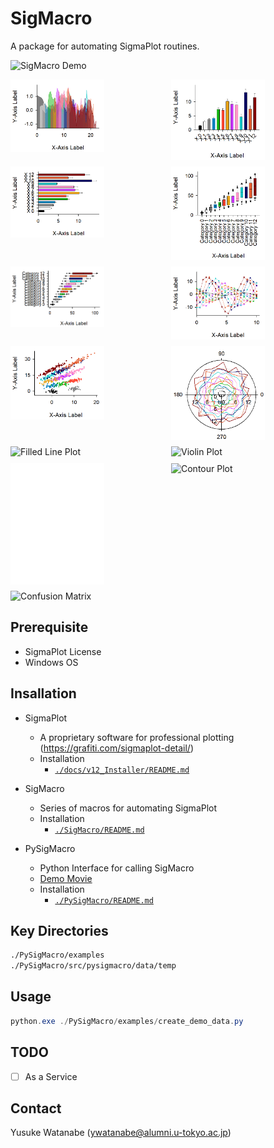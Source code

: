 <!-- ---
!-- Timestamp: 2025-04-06 20:00:25
!-- Author: ywatanabe
!-- File: /home/ywatanabe/win/documents/SigMacro/README.md
!-- --- -->

# SigMacro

A package for automating SigmaPlot routines.

![SigMacro Demo](./docs/demo.gif)

<div style="display: grid; grid-template-columns: repeat(2, 1fr); grid-gap: 10px;">
    <img src="templates/gif/area-area-area-area-area-area-area-area-area-area-area-area-area_cropped.gif" alt="Area Plot" width="150" />
    <img src="templates/gif/bar-bar-bar-bar-bar-bar-bar-bar-bar-bar-bar-bar-bar_cropped.gif" alt="Bar Plot" width="150" />
    <img src="templates/gif/barh-barh-barh-barh-barh-barh-barh-barh-barh-barh-barh-barh-barh_cropped.gif" alt="Horizontal Bar Plot" width="150" />
    <img src="templates/gif/box-box-box-box-box-box-box-box-box-box-box-box-box_cropped.gif" alt="Box Plot" width="150" />
    <img src="templates/gif/boxh-boxh-boxh-boxh-boxh-boxh-boxh-boxh-boxh-boxh-boxh-boxh-boxh_cropped.gif" alt="Horizontal Box Plot" width="150" />
    <img src="templates/gif/line-line-line-line-line-line-line-line-line-line-line-line-line_cropped.gif" alt="Line Plot" width="150" />
    <img src="templates/gif/scatter-scatter-scatter-scatter-scatter-scatter-scatter-scatter-scatter-scatter-scatter-scatter-scatter_cropped.gif" alt="Scatter Plot" width="150" />
    <img src="templates/gif/polar-polar-polar-polar-polar-polar-polar-polar-polar-polar-polar-polar-polar_cropped.gif" alt="Polar Plot" width="150" />
    <!-- Not implemented yet -->
    <img src="templates/gif/filled_line.gif" alt="Filled Line Plot" width="150" />
    <img src="templates/gif/violin.gif" alt="Violin Plot" width="150" />
    <img src="templates/gif/violinh-violinh-violinh-violinh-violinh-violinh-violinh-violinh-violinh-violinh-violinh-violinh-violinh_cropped.gif" alt="Violin Plot" width="150" />
    <img src="templates/gif/contour.gif" alt="Contour Plot" width="150" />
    <img src="templates/gif/confusion_matrix.gif" alt="Confusion Matrix" width="150" />
</div>



## Prerequisite

 - SigmaPlot License 
 - Windows OS

## Insallation

- SigmaPlot
  - A proprietary software for professional plotting (https://grafiti.com/sigmaplot-detail/)
  - Installation
    - [`./docs/v12_Installer/README.md`](./docs/v12_Installer/README.md)

- SigMacro
  - Series of macros for automating SigmaPlot
  - Installation
    - [`./SigMacro/README.md`](./SigMacro/README.md)

- PySigMacro
  - Python Interface for calling SigMacro
  - [Demo Movie](https://onedrive.live.com/?qt=allmyphotos&photosData=%2Fshare%2F12F1169924695EF9%213150863%3Fithint%3Dvideo%26e%3DLnoc26&sw=bypassConfig&cid=12F1169924695EF9&id=12F1169924695EF9%213150863&authkey=%21AFE1u69Zha9Sois&v=photos)
  - Installation
    - [`./PySigMacro/README.md`](./PySigMacro/README.md)

## Key Directories

``` bash
./PySigMacro/examples
./PySigMacro/src/pysigmacro/data/temp
```

## Usage

``` powershell
python.exe ./PySigMacro/examples/create_demo_data.py
```

## TODO
- [ ] As a Service

## Contact
Yusuke Watanabe (ywatanabe@alumni.u-tokyo.ac.jp)

<!-- EOF -->
